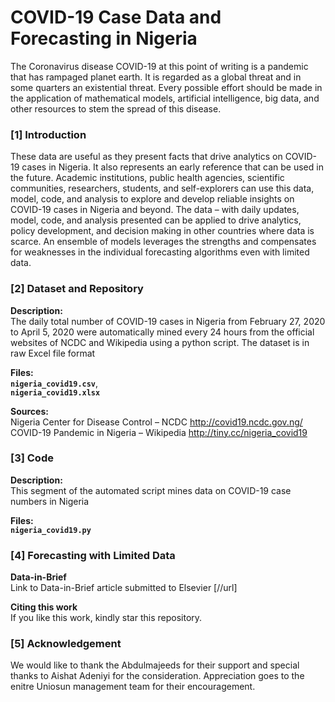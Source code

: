 # COVID-19 Case Data and Forecasting in Nigeria
  
The Coronavirus disease COVID-19 at this point of writing is a pandemic that has rampaged planet earth. It is regarded as a global threat and in some quarters an existential threat. Every possible effort should be made in the application of mathematical models, artificial intelligence, big data, and other resources to stem the spread of this disease.  

### [1] Introduction
These data are useful as they present facts that drive analytics on COVID-19 cases in Nigeria. It also represents an early reference that can be used in the future. Academic institutions, public health agencies, scientific communities, researchers, students, and self-explorers can use this data, model, code, and analysis to explore and develop reliable insights on COVID-19 cases in Nigeria and beyond. The data – with daily updates, model, code, and analysis presented can be applied to drive analytics, policy development, and decision making in other countries where data is scarce. An ensemble of models leverages the strengths and compensates for weaknesses in the individual forecasting algorithms even with limited data.  

### [2] Dataset and Repository
**Description:**  
The daily total number of COVID-19 cases in Nigeria from February 27, 2020 to April 5, 2020 were automatically mined every 24 hours from the official websites of NCDC and Wikipedia using a python script. The dataset is in raw Excel file format  

**Files:**  
**`nigeria_covid19.csv`**,  
**`nigeria_covid19.xlsx`**  

**Sources:**  
Nigeria Center for Disease Control – NCDC http://covid19.ncdc.gov.ng/  
COVID-19 Pandemic in Nigeria – Wikipedia http://tiny.cc/nigeria_covid19  

### [3] Code  
**Description:**  
This segment of the automated script mines data on COVID-19 case numbers in Nigeria  

**Files:**  
**`nigeria_covid19.py`**  

### [4] Forecasting with Limited Data

**Data-in-Brief**  
Link to Data-in-Brief article submitted to Elsevier [//url]  

**Citing this work**  
If you like this work, kindly star this repository.
  
### [5] Acknowledgement  
  We would like to thank the Abdulmajeeds for their support and special thanks to 
  Aishat Adeniyi for the consideration. Appreciation goes to the enitre Uniosun 
  management team for their encouragement.
  
  
